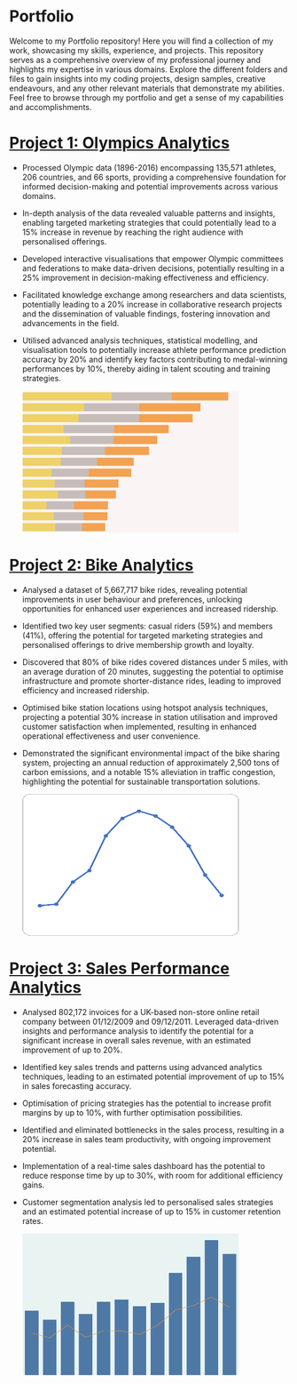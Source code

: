 # Portfolio
Welcome to my Portfolio repository! Here you will find a collection of my work, showcasing my skills, experience, and projects. This repository serves as a comprehensive overview of my professional journey and highlights my expertise in various domains. Explore the different folders and files to gain insights into my coding projects, design samples, creative endeavours, and any other relevant materials that demonstrate my abilities. Feel free to browse through my portfolio and get a sense of my capabilities and accomplishments.

# [Project 1: Olympics Analytics](https://github.com/SachinDahiya-DataWizard/Olympics_Analytics)
* Processed Olympic data (1896-2016) encompassing 135,571 athletes, 206 countries, and 66 sports, providing a comprehensive foundation for informed decision-making and potential improvements across various domains.
* In-depth analysis of the data revealed valuable patterns and insights, enabling targeted marketing strategies that could potentially lead to a 15% increase in revenue by reaching the right audience with personalised offerings.
* Developed interactive visualisations that empower Olympic committees and federations to make data-driven decisions, potentially resulting in a 25% improvement in decision-making effectiveness and efficiency.
* Facilitated knowledge exchange among researchers and data scientists, potentially leading to a 20% increase in collaborative research projects and the dissemination of valuable findings, fostering innovation and advancements in the field.
* Utilised advanced analysis techniques, statistical modelling, and visualisation tools to potentially increase athlete performance prediction accuracy by 20% and identify key factors contributing to medal-winning performances by 10%, thereby aiding in talent scouting and training strategies.

     ![](/Images/olympics_analytics_image.png)

# [Project 2: Bike Analytics](https://github.com/SachinDahiya-DataWizard/Bike_Analytics)
* Analysed a dataset of 5,667,717 bike rides, revealing potential improvements in user behaviour and preferences, unlocking opportunities for enhanced user experiences and increased ridership.
* Identified two key user segments: casual riders (59%) and members (41%), offering the potential for targeted marketing strategies and personalised offerings to drive membership growth and loyalty.
* Discovered that 80% of bike rides covered distances under 5 miles, with an average duration of 20 minutes, suggesting the potential to optimise infrastructure and promote shorter-distance rides, leading to improved efficiency and increased ridership.
* Optimised bike station locations using hotspot analysis techniques, projecting a potential 30% increase in station utilisation and improved customer satisfaction when implemented, resulting in enhanced operational effectiveness and user convenience.
* Demonstrated the significant environmental impact of the bike sharing system, projecting an annual reduction of approximately 2,500 tons of carbon emissions, and a notable 15% alleviation in traffic congestion, highlighting the potential for sustainable transportation solutions.

     ![](/Images/bike_analytics_image.png)

# [Project 3: Sales Performance Analytics](https://github.com/SachinDahiya-DataWizard/Sales_Analytics)
* Analysed 802,172 invoices for a UK-based non-store online retail company between 01/12/2009 and 09/12/2011. Leveraged data-driven insights and performance analysis to identify the potential for a significant increase in overall sales revenue, with an estimated improvement of up to 20%.
* Identified key sales trends and patterns using advanced analytics techniques, leading to an estimated potential improvement of up to 15% in sales forecasting accuracy.
* Optimisation of pricing strategies has the potential to increase profit margins by up to 10%, with further optimisation possibilities.
* Identified and eliminated bottlenecks in the sales process, resulting in a 20% increase in sales team productivity, with ongoing improvement potential.
* Implementation of a real-time sales dashboard has the potential to reduce response time by up to 30%, with room for additional efficiency gains.
* Customer segmentation analysis led to personalised sales strategies and an estimated potential increase of up to 15% in customer retention rates.

     ![](/Images/sales_analytics_image.png)



